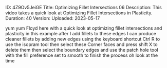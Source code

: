 ID: 4Z9Ov5JeiGE
Title: Optimizing Fillet Intersections 06
Description: This video takes a quick look at Optimizing Fillet Intersections in Plasticity.
Duration: 40
Version: 
Uploaded: 2023-05-17

yum yum Floyd here with a quick look at
optimizing fillet intersections and
plasticity in this example after I add
fillets to these edges I can produce
cleaner fillets by adding new edges
using the keyboard shortcut Ctrl R to
use the isopram tool then select these
Corner faces and press shift X to delete
them
then select the boundary edges and use
the patch hole tool with the fill
preference set to smooth to finish the
process
oh look at the time
